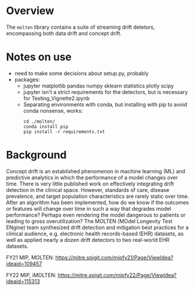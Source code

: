 # Overview
The `molten` library contains a suite of streaming drift detetors, encompassing both data drift and concept drift. 

# Notes on use
- need to make some decisions about setup.py, probably
- packages:
    - jupyter matplotlib pandas numpy sklearn statistics plotly scipy
    - jupyter isn't a strict requirements for the detectors, but is necessary for Testing_Vignette2.ipynb
    - Separating environments with conda, but installing with pip to avoid conda nonsense, works:
        ```
        cd ./molten/
        conda install pip
        pip install -r requirements.txt
        ```
# Background

Concept drift is an established phenomenon in machine learning (ML) and predictive analytics in which the performance of a model changes over time. There is very little published work on effectively integrating drift detection in the clinical space. However, standards of care, disease prevalence, and target population characteristics are rarely static over time. After an algorithm has been implemented, how do we know if the outcomes or features will change over time in such a way that degrades model performance? Perhaps even rendering the model dangerous to patients or leading to gross overutilization? The MOLTEN (MOdel Longevity Test ENgine) team synthesized drift detection and mitigation best practices for a clinical audience, e.g. electronic health records-based (EHR) datasets, as well as applied nearly a dozen drift detectors to two real-world EHR datasets. 

FY21 MIP, MOLTEN: https://mitre.spigit.com/mipfy21/Page/ViewIdea?ideaid=109457

FY22 MIP, iMOLTEN: https://mitre.spigit.com/mipfy22/Page/ViewIdea?ideaid=115313
